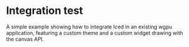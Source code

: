 # Integration test

A simple example showing how to integrate Iced in an existing wgpu application,
featuring a custom theme and a custom widget drawing with the canvas API.

[`main`]: src/main.rs
[`wgpu`]: https://github.com/gfx-rs/wgpu
